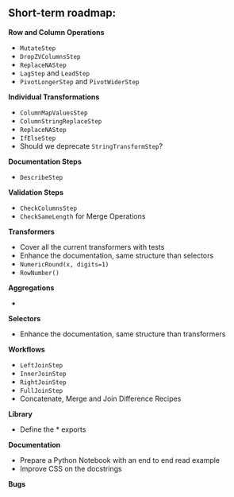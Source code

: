 
## Short-term roadmap:

**Row and Column Operations**

- `MutateStep`
- `DropZVColumnsStep`
- `ReplaceNAStep`
- `LagStep` and `LeadStep`
- `PivotLongerStep` and `PivotWiderStep`

**Individual Transformations**

- `ColumnMapValuesStep`
- `ColumnStringReplaceStep`
- `ReplaceNAStep`
- `IfElseStep`
- Should we deprecate `StringTransformStep`?

**Documentation Steps**

- `DescribeStep`

**Validation Steps**

- `CheckColumnsStep`
- `CheckSameLength` for Merge Operations

**Transformers**

- Cover all the current transformers with tests
- Enhance the documentation, same structure than selectors
- `NumericRound(x, digits=1)`
- `RowNumber()`

**Aggregations**

-

**Selectors**

- Enhance the documentation, same structure than transformers

**Workflows**

- `LeftJoinStep`
- `InnerJoinStep`
- `RightJoinStep`
- `FullJoinStep`
- Concatenate, Merge and Join Difference Recipes

**Library**

- Define the * exports

**Documentation**

- Prepare a Python Notebook with an end to end read example
- Improve CSS on the docstrings

**Bugs**
